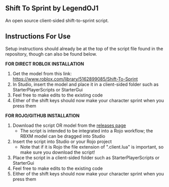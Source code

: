## Shift To Sprint by LegendOJ1

An open source client-sided shift-to-sprint script.

## Instructions For Use

Setup instructions should already be at the top of the script file found in the repository, though can also be found below.

**FOR DIRECT ROBLOX INSTALLATION**
1. Get the model from this link: https://www.roblox.com/library/5162899085/Shift-To-Sprint
2. In Studio, insert the model and place it in a client-sided folder such as StarterPlayerScripts or StarterGui
3. Feel free to make edits to the existing code 
4. Either of the shift keys should now make your character sprint when you press them

**FOR ROJO/GITHUB INSTALLATION**
1. Download the script OR model from the [releases page](https://github.com/legendoj1/ShiftToSprint/releases/tag/1)
    - The script is intended to be integrated into a Rojo workflow; the RBXM model can be dragged into Studio
3. Insert the script into Studio or your Rojo project
    - Note that if it is Rojo the file extension of ".client.lua" is important, so make sure you download the script!
4. Place the script in a client-sided folder such as StarterPlayerScripts or StarterGui
5. Feel free to make edits to the existing code 
6. Either of the shift keys should now make your character sprint when you press them
